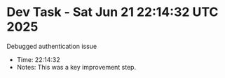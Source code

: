 # Dev Task - Sat Jun 21 22:14:32 UTC 2025
Debugged authentication issue
- Time: 22:14:32
- Notes: This was a key improvement step.
